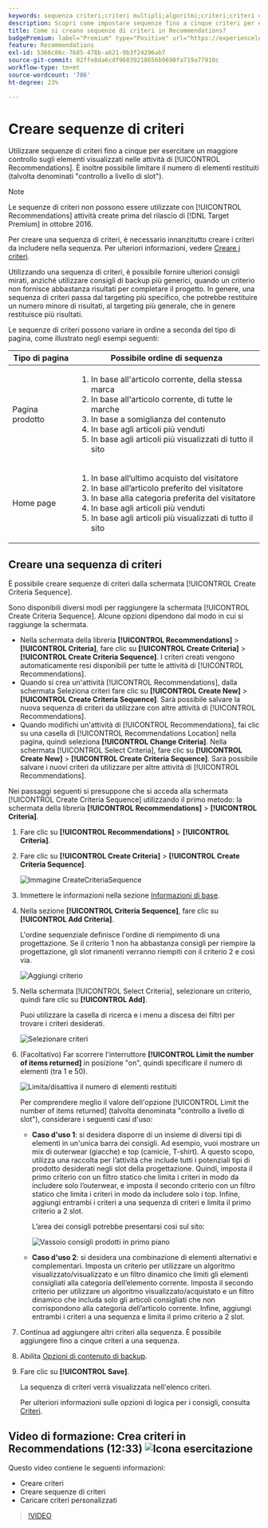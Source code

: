 ```yaml
---
keywords: sequenza criteri;criteri multipli;algoritmi;criteri;criteri consigli;sequenza;numero limite di elementi restituiti;controllo a livello di slot;slot;criteria sequence;multiple criteria;algorithms;criteria;recommendations criteria;sequence;limit number of items returned;slot level control;slot level control;slot
description: Scopri come impostare sequenze fino a cinque criteri per esercitare un maggiore controllo sugli elementi visualizzati nelle attività Adobe [!DNL Target] Recommendations.
title: Come si creano sequenze di criteri in Recommendations?
badgePremium: label="Premium" type="Positive" url="https://experienceleague.adobe.com/docs/target/using/introduction/intro.html?lang=en#premium newtab=true" tooltip="Scopri cosa è incluso in Target Premium."
feature: Recommendations
exl-id: 5366c86c-7685-478b-a621-9b3f24296ab7
source-git-commit: 02ffe8da6cdf96039218656b9690fa719a77910c
workflow-type: tm+mt
source-wordcount: '786'
ht-degree: 23%

---
```


# Creare sequenze di criteri

Utilizzare sequenze di criteri fino a cinque per esercitare un maggiore controllo sugli elementi visualizzati nelle attività di [!UICONTROL Recommendations]. È inoltre possibile limitare il numero di elementi restituiti (talvolta denominati &quot;controllo a livello di slot&quot;).

>[!NOTE]
>
>Le sequenze di criteri non possono essere utilizzate con [!UICONTROL Recommendations] attività create prima del rilascio di [!DNL Target Premium] in ottobre 2016.

Per creare una sequenza di criteri, è necessario innanzitutto creare i criteri da includere nella sequenza. Per ulteriori informazioni, vedere [Creare i criteri](/help/main/c-recommendations/c-algorithms/create-new-algorithm.md).

Utilizzando una sequenza di criteri, è possibile fornire ulteriori consigli mirati, anziché utilizzare consigli di backup più generici, quando un criterio non fornisce abbastanza risultati per completare il progetto. In genere, una sequenza di criteri passa dal targeting più specifico, che potrebbe restituire un numero minore di risultati, al targeting più generale, che in genere restituisce più risultati.

Le sequenze di criteri possono variare in ordine a seconda del tipo di pagina, come illustrato negli esempi seguenti:

| Tipo di pagina | Possibile ordine di sequenza |
| --- | --- |
| Pagina prodotto | <ol><li>In base all&#39;articolo corrente, della stessa marca</li><li>In base all&#39;articolo corrente, di tutte le marche</li><li>In base a somiglianza del contenuto</li><li>In base agli articoli più venduti</li><li>In base agli articoli più visualizzati di tutto il sito</li></ol> |
| Home page | <ol><li>In base all’ultimo acquisto del visitatore </li><li>In base all’articolo preferito del visitatore</li><li>In base alla categoria preferita del visitatore</li><li>In base agli articoli più venduti</li><li>In base agli articoli più visualizzati di tutto il sito</li></ol> |

## Creare una sequenza di criteri

È possibile creare sequenze di criteri dalla schermata [!UICONTROL Create Criteria Sequence].

Sono disponibili diversi modi per raggiungere la schermata [!UICONTROL Create Criteria Sequence]. Alcune opzioni dipendono dal modo in cui si raggiunge la schermata.

* Nella schermata della libreria **[!UICONTROL Recommendations]** > **[!UICONTROL Criteria]**, fare clic su **[!UICONTROL Create Criteria]** > **[!UICONTROL Create Criteria Sequence]**. I criteri creati vengono automaticamente resi disponibili per tutte le attività di [!UICONTROL Recommendations].
* Quando si crea un&#39;attività [!UICONTROL Recommendations], dalla schermata Seleziona criteri fare clic su **[!UICONTROL Create New]** > **[!UICONTROL Create Criteria Sequence]**. Sarà possibile salvare la nuova sequenza di criteri da utilizzare con altre attività di [!UICONTROL Recommendations].
* Quando modifichi un&#39;attività di [!UICONTROL Recommendations], fai clic su una casella di [!UICONTROL Recommendations Location] nella pagina, quindi seleziona **[!UICONTROL Change Criteria]**. Nella schermata [!UICONTROL Select Criteria], fare clic su **[!UICONTROL Create New]** > **[!UICONTROL Create Criteria Sequence]**. Sarà possibile salvare i nuovi criteri da utilizzare per altre attività di [!UICONTROL Recommendations].

Nei passaggi seguenti si presuppone che si acceda alla schermata [!UICONTROL Create Criteria Sequence] utilizzando il primo metodo: la schermata della libreria **[!UICONTROL Recommendations]** > **[!UICONTROL Criteria]**.

1. Fare clic su **[!UICONTROL Recommendations]** > **[!UICONTROL Criteria]**.

1. Fare clic su **[!UICONTROL Create Criteria]** > **[!UICONTROL Create Criteria Sequence]**.

   ![Immagine CreateCriteriaSequence](assets/CreateCriteriaSequence.png)

1. Immettere le informazioni nella sezione [Informazioni di base](/help/main/c-recommendations/c-algorithms/create-new-algorithm.md#info).

1. Nella sezione **[!UICONTROL Criteria Sequence]**, fare clic su **[!UICONTROL Add Criteria]**.

   L&#39;ordine sequenziale definisce l&#39;ordine di riempimento di una progettazione. Se il criterio 1 non ha abbastanza consigli per riempire la progettazione, gli slot rimanenti verranno riempiti con il criterio 2 e così via.

   ![Aggiungi criterio](/help/main/c-recommendations/c-algorithms/assets/add-criteria.png)

1. Nella schermata [!UICONTROL Select Criteria], selezionare un criterio, quindi fare clic su **[!UICONTROL Add]**.

   Puoi utilizzare la casella di ricerca e i menu a discesa dei filtri per trovare i criteri desiderati.

   ![Selezionare criteri](/help/main/c-recommendations/c-algorithms/assets/select-criteria.png)

1. (Facoltativo) Far scorrere l&#39;interruttore **[!UICONTROL Limit the number of items returned]** in posizione &quot;on&quot;, quindi specificare il numero di elementi (tra 1 e 50).

   ![Limita/disattiva il numero di elementi restituiti](/help/main/c-recommendations/c-algorithms/assets/limit-number.png)

   Per comprendere meglio il valore dell&#39;opzione [!UICONTROL Limit the number of items returned] (talvolta denominata &quot;controllo a livello di slot&quot;), considerare i seguenti casi d&#39;uso:

   * **Caso d&#39;uso 1**: si desidera disporre di un insieme di diversi tipi di elementi in un&#39;unica barra dei consigli. Ad esempio, vuoi mostrare un mix di outerwear (giacche) e top (camicie, T-shirt). A questo scopo, utilizza una raccolta per l’attività che include tutti i potenziali tipi di prodotto desiderati negli slot della progettazione. Quindi, imposta il primo criterio con un filtro statico che limita i criteri in modo da includere solo l’outerwear, e imposta il secondo criterio con un filtro statico che limita i criteri in modo da includere solo i top. Infine, aggiungi entrambi i criteri a una sequenza di criteri e limita il primo criterio a 2 slot.

     L’area dei consigli potrebbe presentarsi così sul sito:

     ![Vassoio consigli prodotti in primo piano](/help/main/c-recommendations/c-algorithms/assets/featured-products.png)

   * **Caso d&#39;uso 2**: si desidera una combinazione di elementi alternativi e complementari. Imposta un criterio per utilizzare un algoritmo visualizzato/visualizzato e un filtro dinamico che limiti gli elementi consigliati alla categoria dell’elemento corrente. Imposta il secondo criterio per utilizzare un algoritmo visualizzato/acquistato e un filtro dinamico che includa solo gli articoli consigliati che non corrispondono alla categoria dell’articolo corrente. Infine, aggiungi entrambi i criteri a una sequenza e limita il primo criterio a 2 slot.

1. Continua ad aggiungere altri criteri alla sequenza. È possibile aggiungere fino a cinque criteri a una sequenza.

1. Abilita [Opzioni di contenuto di backup](/help/main/c-recommendations/c-algorithms/create-new-algorithm.md#content).

1. Fare clic su **[!UICONTROL Save]**.

   La sequenza di criteri verrà visualizzata nell&#39;elenco criteri.

   Per ulteriori informazioni sulle opzioni di logica per i consigli, consulta [Criteri](/help/main/c-recommendations/c-algorithms/algorithms.md).

## Video di formazione: Crea criteri in Recommendations (12:33) ![Icona esercitazione](/help/main/assets/tutorial.png)

Questo video contiene le seguenti informazioni:

* Creare criteri
* Creare sequenze di criteri
* Caricare criteri personalizzati

>[!VIDEO](https://video.tv.adobe.com/v/27694?quality=12)

